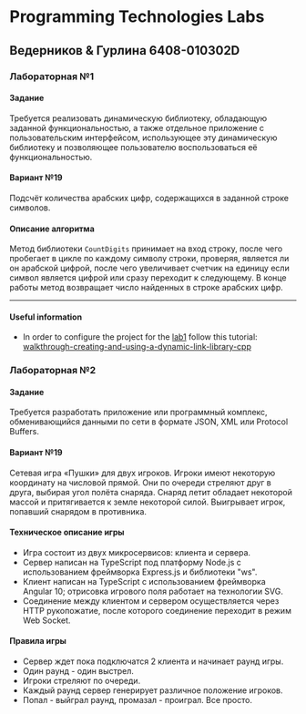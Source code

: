 # Programming Technologies Labs

## Ведерников & Гурлина 6408-010302D

### Лабораторная №1

#### Задание

Требуется реализовать динамическую библиотеку, обладающую заданной функциональностью, а также отдельное приложение с пользовательским интерфейсом, использующее эту динамическую библиотеку и позволяющее пользователю воспользоваться её функциональностью.

#### Вариант №19

Подсчёт количества арабских цифр, содержащихся в заданной строке символов.

#### Описание алгоритма

Метод библиотеки `CountDigits` принимает на вход строку, после чего пробегает в цикле по каждому символу строки, проверяя, является ли он арабской цифрой, после чего увеличивает счетчик на единицу если символ является цифрой или сразу переходит к следующему. В конце работы метод возвращает число найденных в строке арабских цифр.

<hr>

#### Useful information

* In order to configure the project for the [lab1](lab1) follow this tutorial: 
[walkthrough-creating-and-using-a-dynamic-link-library-cpp](https://docs.microsoft.com/ru-ru/cpp/build/walkthrough-creating-and-using-a-dynamic-link-library-cpp?view=vs-2019)

### Лабораторная №2

#### Задание

Требуется разработать приложение или программный комплекс, обменивающийся данными по сети в формате JSON, XML или Protocol Buffers.

#### Вариант №19

Сетевая игра «Пушки» для двух игроков. Игроки имеют некоторую координату на числовой прямой. Они по очереди стреляют друг в друга, выбирая угол полёта снаряда. Снаряд летит обладает некоторой массой и притягивается к земле некоторой силой. Выигрывает игрок, попавший снарядом в противника.

#### Техническое описание игры

* Игра состоит из двух микросервисов: клиента и сервера. 
* Сервер написан на TypeScript под платформу Node.js с использованием фреймворка Express.js и библиотеки "ws". 
* Клиент написан на TypeScript с использованием фреймворка Angular 10; отрисовка игрового поля работает на технологии SVG. 
* Соединение между клиентом и сервером осуществляется через HTTP рукопожатие, после которого соединение переходит в режим Web Socket.

#### Правила игры

* Сервер ждет пока подключатся 2 клиента и начинает раунд игры. 
* Один раунд - один выстрел. 
* Игроки стреляют по очереди.
* Каждый раунд сервер генерирует различное положение игроков.
* Попал - выйграл раунд, промазал - проиграл. Все просто.

